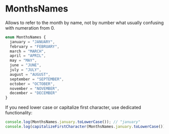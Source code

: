 # MonthsNames

Allows to refer to the month by name, not by number what usually confusing with numeration from 0.

```typescript
enum MonthsNames {
  january = "JANUARY",
  february = "FEBRUARY",
  march = "MARCH",
  april = "APRIL",
  may = "MAY",
  june = "JUNE",
  july = "JULY",
  august = "AUGUST",
  september = "SEPTEMBER",
  october = "OCTOBER",
  november = "NOVEMBER",
  december = "DECEMBER"
}
```

If you need lower case or capitalize first character, use dedicated functionality:

```typescript
console.log(MonthsNames.january.toLowerCase()); // "january"
console.log(capitalizeFirstCharacter(MonthsNames.january.toLowerCase())); // "January"
```
